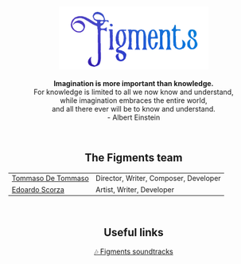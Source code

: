 <p align="center">
  <img width=300px src="/profile/FigmentsLogoInvertedCropped.png" alt="Figments logo"><br />
  <br />
  <b>Imagination is more important than knowledge.</b><br />
  For knowledge is limited to all we now know and understand,<br />
  while imagination embraces the entire world,<br />
  and all there ever will be to know and understand.<br />
  - Albert Einstein
</p>
<br />
<h2 align="center">The Figments team</h2>
<p align="center">
  <table align="center">
    <tr>
      <td>
        <a href="https://github.com/thethunderingmarmot">Tommaso De Tommaso</a>
      </td>
      <td>
        Director, Writer, Composer, Developer
      </td>
    </tr>
    <tr>
      <td>
        <a href="https://github.com/E-sc-D">Edoardo Scorza</a>
      </td>
      <td>
        Artist, Writer, Developer
      </td>
    </tr>
  </table>
</p>
<br />
<h2 align="center">Useful links</h2>
<p align="center">
  <a href="https://soundcloud.com/thom-deth/sets/figments-ost">🎶 Figments soundtracks</a>
</p>
